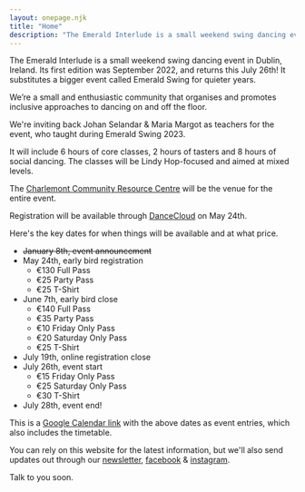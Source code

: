 ```yaml
---
layout: onepage.njk
title: "Home"
description: "The Emerald Interlude is a small weekend swing dancing event that will run from July 26-28th in Dublin, Ireland!"
---
```


The Emerald Interlude is a small weekend swing dancing event in Dublin, Ireland. Its first edition was September 2022, and returns this July 26th! It substitutes a bigger event called Emerald Swing for quieter years.

We’re a small and enthusiastic community that organises and promotes inclusive approaches to dancing on and off the floor.

We're inviting back Johan Selandar & Maria Margot as teachers for the event, who taught during Emerald Swing 2023.

It will include 6 hours of core classes, 2 hours of tasters and 8 hours of social dancing. The classes will be Lindy Hop-focused and aimed at mixed levels.

The [Charlemont Community Resource Centre](https://maps.app.goo.gl/gtBNtufm5ExnZkx97) will be the venue for the entire event.

Registration will be available through [DanceCloud](https://pobailstomp.dancecloud.com/) on May 24th.

Here's the key dates for when things will be available and at what price. 

* ~~January 8th, event announcement~~
* May 24th, early bird registration
	* €130 Full Pass
	* €25 Party Pass
	* €25 T-Shirt
* June 7th, early bird close
	* €140 Full Pass
	* €35 Party Pass
	* €10 Friday Only Pass
	* €20 Saturday Only Pass
	* €25 T-Shirt
* July 19th, online registration close
* July 26th, event start
	* €15 Friday Only Pass
	* €25 Saturday Only Pass
	* €30 T-Shirt
* July 28th, event end!

This is a [Google Calendar link](https://calendar.google.com/calendar/u/3?cid=YzQyMDcxNWFjODQ5YzU4ZmUyNjEzMDQyODNkOTg0MDU1MmQ4MzJlMjExNDg1MjdlOGViYzExOGQ4NDRlMzI4MUBncm91cC5jYWxlbmRhci5nb29nbGUuY29t) with the above dates as event entries, which also includes the timetable.

You can rely on this website for the latest information, but we'll also send updates out through our [newsletter](https://buttondown.email/pobailstomp), [facebook](https://www.facebook.com/pobailstomp) & [instagram](https://www.instagram.com/pobailstomp).

Talk to you soon.